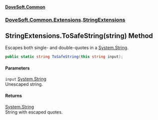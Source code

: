 #### [DoveSoft.Common](readme.md 'readme')
### [DoveSoft.Common.Extensions](DoveSoft_Common_Extensions.md 'DoveSoft.Common.Extensions').[StringExtensions](StringExtensions.md 'DoveSoft.Common.Extensions.StringExtensions')
## StringExtensions.ToSafeString(string) Method
Escapes both single- and double-quotes in a [System.String](https://docs.microsoft.com/en-us/dotnet/api/System.String 'System.String').  
```csharp
public static string ToSafeString(this string input);
```
#### Parameters
<a name='DoveSoft_Common_Extensions_StringExtensions_ToSafeString(string)_input'></a>
`input` [System.String](https://docs.microsoft.com/en-us/dotnet/api/System.String 'System.String')  
Unescaped string.
  
#### Returns
[System.String](https://docs.microsoft.com/en-us/dotnet/api/System.String 'System.String')  
String with escaped quotes.
